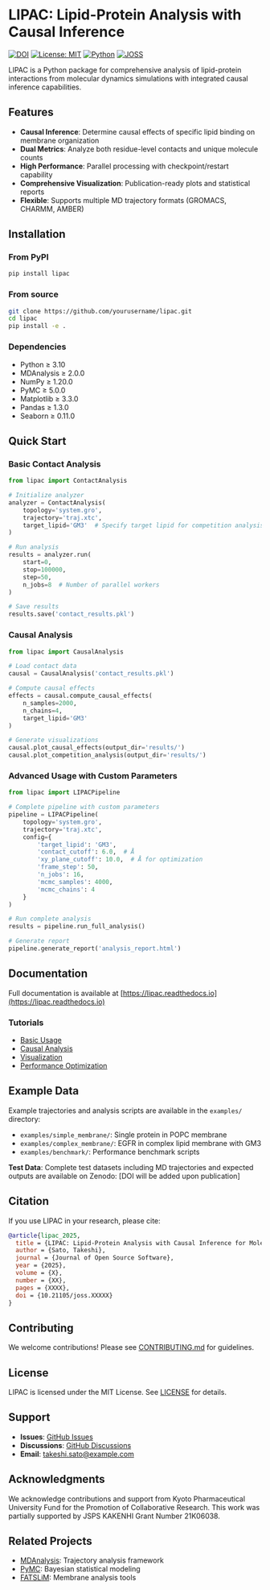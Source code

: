 # LIPAC: Lipid-Protein Analysis with Causal Inference

[![DOI](https://zenodo.org/badge/DOI/10.5281/zenodo.XXXXXXX.svg)](https://doi.org/10.5281/zenodo.XXXXXXX)
[![License: MIT](https://img.shields.io/badge/License-MIT-yellow.svg)](https://opensource.org/licenses/MIT)
[![Python](https://img.shields.io/badge/python-3.10%2B-blue)](https://www.python.org/downloads/)
[![JOSS](https://joss.theoj.org/papers/10.21105/joss.XXXXX/status.svg)](https://doi.org/10.21105/joss.XXXXX)

LIPAC is a Python package for comprehensive analysis of lipid-protein interactions from molecular dynamics simulations with integrated causal inference capabilities.

## Features

- **Causal Inference**: Determine causal effects of specific lipid binding on membrane organization
- **Dual Metrics**: Analyze both residue-level contacts and unique molecule counts
- **High Performance**: Parallel processing with checkpoint/restart capability
- **Comprehensive Visualization**: Publication-ready plots and statistical reports
- **Flexible**: Supports multiple MD trajectory formats (GROMACS, CHARMM, AMBER)

## Installation

### From PyPI
```bash
pip install lipac
```

### From source
```bash
git clone https://github.com/yourusername/lipac.git
cd lipac
pip install -e .
```

### Dependencies
- Python ≥ 3.10
- MDAnalysis ≥ 2.0.0
- NumPy ≥ 1.20.0
- PyMC ≥ 5.0.0
- Matplotlib ≥ 3.3.0
- Pandas ≥ 1.3.0
- Seaborn ≥ 0.11.0

## Quick Start

### Basic Contact Analysis
```python
from lipac import ContactAnalysis

# Initialize analyzer
analyzer = ContactAnalysis(
    topology='system.gro',
    trajectory='traj.xtc',
    target_lipid='GM3'  # Specify target lipid for competition analysis
)

# Run analysis
results = analyzer.run(
    start=0, 
    stop=100000, 
    step=50,
    n_jobs=8  # Number of parallel workers
)

# Save results
results.save('contact_results.pkl')
```

### Causal Analysis
```python
from lipac import CausalAnalysis

# Load contact data
causal = CausalAnalysis('contact_results.pkl')

# Compute causal effects
effects = causal.compute_causal_effects(
    n_samples=2000,
    n_chains=4,
    target_lipid='GM3'
)

# Generate visualizations
causal.plot_causal_effects(output_dir='results/')
causal.plot_competition_analysis(output_dir='results/')
```

### Advanced Usage with Custom Parameters
```python
from lipac import LIPACPipeline

# Complete pipeline with custom parameters
pipeline = LIPACPipeline(
    topology='system.gro',
    trajectory='traj.xtc',
    config={
        'target_lipid': 'GM3',
        'contact_cutoff': 6.0,  # Å
        'xy_plane_cutoff': 10.0,  # Å for optimization
        'frame_step': 50,
        'n_jobs': 16,
        'mcmc_samples': 4000,
        'mcmc_chains': 4
    }
)

# Run complete analysis
results = pipeline.run_full_analysis()

# Generate report
pipeline.generate_report('analysis_report.html')
```

## Documentation

Full documentation is available at [https://lipac.readthedocs.io](https://lipac.readthedocs.io)

### Tutorials
- [Basic Usage](docs/tutorials/basic_usage.md)
- [Causal Analysis](docs/tutorials/causal_analysis.md)
- [Visualization](docs/tutorials/visualization.md)
- [Performance Optimization](docs/tutorials/optimization.md)

## Example Data

Example trajectories and analysis scripts are available in the `examples/` directory:
- `examples/simple_membrane/`: Single protein in POPC membrane
- `examples/complex_membrane/`: EGFR in complex lipid membrane with GM3
- `examples/benchmark/`: Performance benchmark scripts

**Test Data**: Complete test datasets including MD trajectories and expected outputs are available on Zenodo: [DOI will be added upon publication]

## Citation

If you use LIPAC in your research, please cite:

```bibtex
@article{lipac_2025,
  title = {LIPAC: Lipid-Protein Analysis with Causal Inference for Molecular Dynamics Simulations},
  author = {Sato, Takeshi},
  journal = {Journal of Open Source Software},
  year = {2025},
  volume = {X},
  number = {XX},
  pages = {XXXX},
  doi = {10.21105/joss.XXXXX}
}
```

## Contributing

We welcome contributions! Please see [CONTRIBUTING.md](CONTRIBUTING.md) for guidelines.

## License

LIPAC is licensed under the MIT License. See [LICENSE](LICENSE) for details.

## Support

- **Issues**: [GitHub Issues](https://github.com/takeshi-sato-dev/lipac/issues)
- **Discussions**: [GitHub Discussions](https://github.com/takeshi-sato-dev/lipac/discussions)
- **Email**: takeshi.sato@example.com

## Acknowledgments

We acknowledge contributions and support from Kyoto Pharmaceutical University Fund for the Promotion of Collaborative Research. This work was partially supported by JSPS KAKENHI Grant Number 21K06038.

## Related Projects

- [MDAnalysis](https://www.mdanalysis.org/): Trajectory analysis framework
- [PyMC](https://www.pymc.io/): Bayesian statistical modeling
- [FATSLiM](https://github.com/FATSLiM/fatslim): Membrane analysis tools
